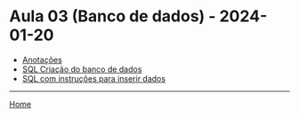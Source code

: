 # Aula 03 (Banco de dados) - 2024-01-20



- [Anotações](anotacoes.md)
- [SQL Criação do banco de dados](./doc/01-criacao_do_ambiente.sql)
- [SQL com instruções para inserir dados](./doc/02-insercao-dos-dados.sql)


------------


[Home](../README.md) 